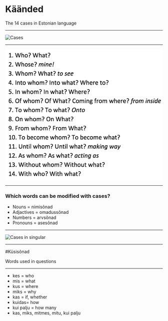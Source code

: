 # Käänded

The 14 cases in Estonian language

---

![Cases](https://www.taskutark.ee/m/wp-content/uploads/sites/2/2016/07/14k%C3%A4%C3%A4net.png)

---

![Cases_questions_in_english](https://github.com/ejke/ee/blob/master/assets/img/cases_qs.png)

---

### Which words can be modified with cases?

- Nouns = nimisõnad
- Adjactives = omadussõnad
- Numbers = arvsõnad
- Pronouns = asesõnad

---

![Cases in singular](https://www.taskutark.ee/m/wp-content/uploads/sites/2/2016/07/14k%C3%A4%C3%A4netainsus.png)


---

#Küsisõnad

Words used in questions

---

- kes   =   who
- mis   =   what
- kus   =   where
- miks  =   why
- kas   =   if, whether
- kuidas=   how
- kui palju = how many
- kas, miks, mitmes, mitu, kui palju
